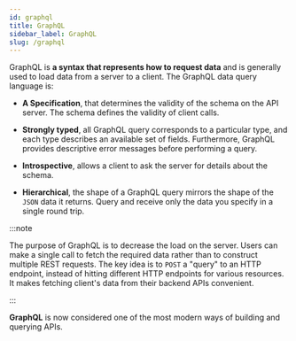 ```yaml
---
id: graphql
title: GraphQL 
sidebar_label: GraphQL 
slug: /graphql
---
```


GraphQL is **a syntax that represents how to request data** and is generally used to load data from a server to a client. The GraphQL data query language is:

+ **A Specification**, that determines the validity of the schema on the API server. The schema defines the validity of client calls.
    
+ **Strongly typed**, all GraphQL query corresponds to a particular type, and each type describes an available set of fields. Furthermore, GraphQL provides descriptive error messages before performing a query.
    
+ **Introspective**, allows a client to ask the server for details about the schema.
    
+ **Hierarchical**, the shape of a GraphQL query mirrors the shape of the `JSON` data it returns. Query and receive only the data you specify in a single round trip.
    
:::note

The purpose of GraphQL is to decrease the load on the server. Users can make a single call to fetch the required data rather than to construct multiple REST requests. The key idea is to `POST` a "query" to an HTTP endpoint, instead of hitting different HTTP endpoints for various resources. It makes fetching client's data from their backend APIs convenient.

:::

**GraphQL**  is now considered one of the most modern ways of building and querying APIs.